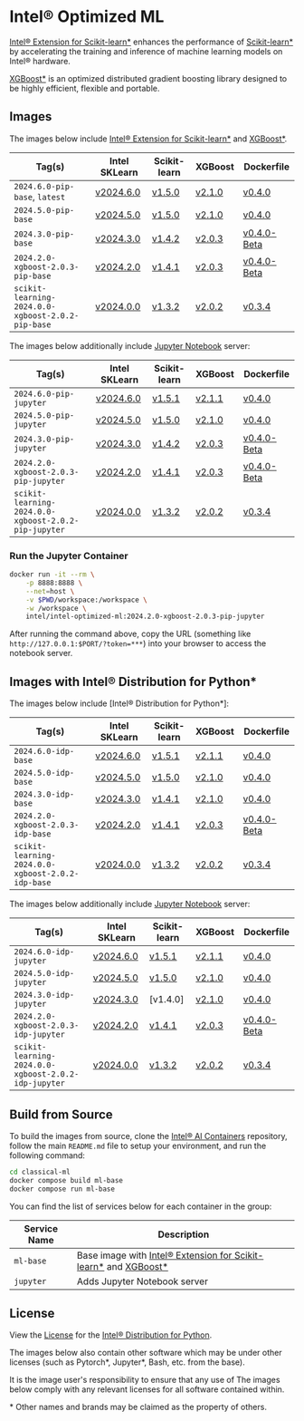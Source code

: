 # Intel® Optimized ML

[Intel® Extension for Scikit-learn*] enhances the performance of [Scikit-learn*] by accelerating the training and inference of machine learning models on Intel® hardware.

[XGBoost*] is an optimized distributed gradient boosting library designed to be highly efficient, flexible and portable.

## Images

The images below include [Intel® Extension for Scikit-learn*] and [XGBoost*].

| Tag(s)                                            | Intel SKLearn  | Scikit-learn | XGBoost  | Dockerfile      |
| ------------------------------------------------- | -------------- | ------------ | -------- | --------------- |
| `2024.6.0-pip-base`, `latest`                     | [v2024.6.0]    | [v1.5.0]     | [v2.1.0] | [v0.4.0]        |
| `2024.5.0-pip-base`                               | [v2024.5.0]    | [v1.5.0]     | [v2.1.0] | [v0.4.0]        |
| `2024.3.0-pip-base`                               | [v2024.3.0]    | [v1.4.2]     | [v2.0.3] | [v0.4.0-Beta]   |
| `2024.2.0-xgboost-2.0.3-pip-base`                 | [v2024.2.0]    | [v1.4.1]     | [v2.0.3] | [v0.4.0-Beta]   |
| `scikit-learning-2024.0.0-xgboost-2.0.2-pip-base` | [v2024.0.0]    | [v1.3.2]     | [v2.0.2] | [v0.3.4]        |

The images below additionally include [Jupyter Notebook](https://jupyter.org/) server:

| Tag(s)                                               | Intel SKLearn  | Scikit-learn | XGBoost  | Dockerfile      |
| ---------------------------------------------------- | -------------- | ------------ | -------- | --------------- |
| `2024.6.0-pip-jupyter`                               | [v2024.6.0]    | [v1.5.1]     | [v2.1.1] | [v0.4.0]        |
| `2024.5.0-pip-jupyter`                               | [v2024.5.0]    | [v1.5.0]     | [v2.1.0] | [v0.4.0]        |
| `2024.3.0-pip-jupyter`                               | [v2024.3.0]    | [v1.4.2]     | [v2.0.3] | [v0.4.0-Beta]   |
| `2024.2.0-xgboost-2.0.3-pip-jupyter`                 | [v2024.2.0]    | [v1.4.1]     | [v2.0.3] | [v0.4.0-Beta]   |
| `scikit-learning-2024.0.0-xgboost-2.0.2-pip-jupyter` | [v2024.0.0]    | [v1.3.2]     | [v2.0.2] | [v0.3.4]        |

### Run the Jupyter Container

```bash
docker run -it --rm \
    -p 8888:8888 \
    --net=host \
    -v $PWD/workspace:/workspace \
    -w /workspace \
    intel/intel-optimized-ml:2024.2.0-xgboost-2.0.3-pip-jupyter
```

After running the command above, copy the URL (something like `http://127.0.0.1:$PORT/?token=***`) into your browser to access the notebook server.

## Images with Intel® Distribution for Python*

The images below include [Intel® Distribution for Python*]:

| Tag(s)                                            | Intel SKLearn  | Scikit-learn | XGBoost  | Dockerfile      |
| ------------------------------------------------- | -------------- | ------------ | -------- | --------------- |
| `2024.6.0-idp-base`                               | [v2024.6.0]    | [v1.5.1]     | [v2.1.1] | [v0.4.0]        |
| `2024.5.0-idp-base`                               | [v2024.5.0]    | [v1.5.0]     | [v2.1.0] | [v0.4.0]        |
| `2024.3.0-idp-base`                               | [v2024.3.0]    | [v1.4.1]     | [v2.1.0] | [v0.4.0]        |
| `2024.2.0-xgboost-2.0.3-idp-base`                 | [v2024.2.0]    | [v1.4.1]     | [v2.0.3] | [v0.4.0-Beta]   |
| `scikit-learning-2024.0.0-xgboost-2.0.2-idp-base` | [v2024.0.0]    | [v1.3.2]     | [v2.0.2] | [v0.3.4]        |

The images below additionally include [Jupyter Notebook](https://jupyter.org/) server:

| Tag(s)                                               | Intel SKLearn  | Scikit-learn | XGBoost  | Dockerfile      |
| ---------------------------------------------------- | -------------- | ------------ | -------- | --------------- |
| `2024.6.0-idp-jupyter`                               | [v2024.6.0]    | [v1.5.1]     | [v2.1.1] | [v0.4.0]        |
| `2024.5.0-idp-jupyter`                               | [v2024.5.0]    | [v1.5.0]     | [v2.1.0] | [v0.4.0]        |
| `2024.3.0-idp-jupyter`                               | [v2024.3.0]    | [v1.4.0]     | [v2.1.0] | [v0.4.0]        |
| `2024.2.0-xgboost-2.0.3-idp-jupyter`                 | [v2024.2.0]    | [v1.4.1]     | [v2.0.3] | [v0.4.0-Beta]   |
| `scikit-learning-2024.0.0-xgboost-2.0.2-idp-jupyter` | [v2024.0.0]    | [v1.3.2]     | [v2.0.2] | [v0.3.4]        |

## Build from Source

To build the images from source, clone the [Intel® AI Containers](https://github.com/intel/ai-containers) repository, follow the main `README.md` file to setup your environment, and run the following command:

```bash
cd classical-ml
docker compose build ml-base
docker compose run ml-base
```

You can find the list of services below for each container in the group:

| Service Name | Description                                                         |
| ------------ | ------------------------------------------------------------------- |
| `ml-base`    | Base image with [Intel® Extension for Scikit-learn*] and [XGBoost*] |
| `jupyter`    | Adds Jupyter Notebook server                                        |

## License

View the [License](https://github.com/intel/ai-containers/blob/main/LICENSE) for the [Intel® Distribution for Python].

The images below also contain other software which may be under other licenses (such as Pytorch*, Jupyter*, Bash, etc. from the base).

It is the image user's responsibility to ensure that any use of The images below comply with any relevant licenses for all software contained within.

\* Other names and brands may be claimed as the property of others.

<!--Below are links used in these document. They are not rendered: -->

[Intel® Extension for Scikit-learn*]: https://www.intel.com/content/www/us/en/developer/tools/oneapi/scikit-learn.html
[Intel® Distribution for Python]: https://www.intel.com/content/www/us/en/developer/tools/oneapi/distribution-for-python.html#gs.9bos9m
[Scikit-learn*]: https://scikit-learn.org/stable/
[XGBoost*]: https://github.com/dmlc/xgboost

[v2024.6.0]: https://github.com/intel/scikit-learn-intelex/releases/tag/2024.6.0
[v2024.5.0]: https://github.com/intel/scikit-learn-intelex/releases/tag/2024.5.0
[v2024.3.0]: https://github.com/intel/scikit-learn-intelex/releases/tag/2024.3.0
[v2024.2.0]: https://github.com/intel/scikit-learn-intelex/releases/tag/2024.2.0
[v2024.0.0]: https://github.com/intel/scikit-learn-intelex/releases/tag/2024.0.0

[v1.5.1]: https://github.com/scikit-learn/scikit-learn/releases/tag/1.5.1
[v1.5.0]: https://github.com/scikit-learn/scikit-learn/releases/tag/1.5.0
[v1.4.2]: https://github.com/scikit-learn/scikit-learn/releases/tag/1.4.2
[v1.4.1]: https://github.com/scikit-learn/scikit-learn/releases/tag/1.4.1
[v1.3.2]: https://github.com/scikit-learn/scikit-learn/releases/tag/1.3.2

[v2.1.1]: https://github.com/dmlc/xgboost/releases/tag/v2.1.1
[v2.1.0]: https://github.com/dmlc/xgboost/releases/tag/v2.1.0
[v2.0.3]: https://github.com/dmlc/xgboost/releases/tag/v2.0.3
[v2.0.2]: https://github.com/dmlc/xgboost/releases/tag/v2.0.2

[v0.4.0]: https://github.com/intel/ai-containers/blob/v0.4.0/classical-ml/Dockerfile
[v0.4.0-Beta]: https://github.com/intel/ai-containers/blob/v0.4.0-Beta/classical-ml/Dockerfile
[v0.3.4]: https://github.com/intel/ai-containers/blob/v0.3.4/classical-ml/Dockerfile
